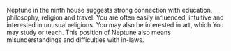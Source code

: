 Neptune in the ninth house suggests strong connection with education, philosophy, religion and travel. You are often easily influenced, intuitive and interested in unusual religions. You may also be interested in art, which You may study or teach. This position of Neptune also means misunderstandings and difficulties with in-laws.